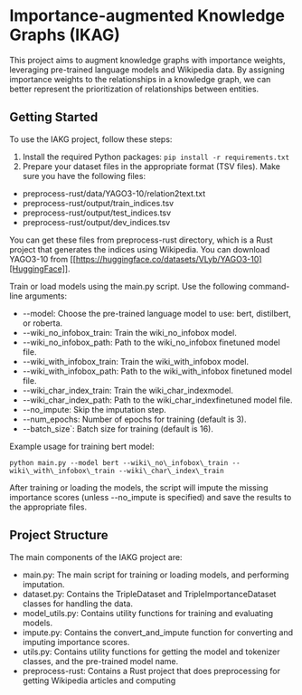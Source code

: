# Importance-augmented Knowledge Graphs (IKAG)
This project aims to augment knowledge graphs with importance weights, leveraging pre-trained language models and Wikipedia data. By assigning importance weights to the relationships in a knowledge graph, we can better represent the prioritization of relationships between entities.

## Getting Started
To use the IAKG project, follow these steps:

1. Install the required Python packages:
`pip install -r requirements.txt`
2. Prepare your dataset files in the appropriate format (TSV files). Make sure you have the following files:

- preprocess-rust/data/YAGO3-10/relation2text.txt
- preprocess-rust/output/train\_indices.tsv
- preprocess-rust/output/test\_indices.tsv
- preprocess-rust/output/dev\_indices.tsv

You can get these files from preprocess-rust directory, which is a Rust project that generates the indices using Wikipedia. You can download YAGO3-10 from [[https://huggingface.co/datasets/VLyb/YAGO3-10][HuggingFace]].

Train or load models using the main.py script. Use the following command-line arguments:

- --model: Choose the pre-trained language model to use: bert, distilbert, or roberta.
- --wiki\_no\_infobox\_train: Train the wiki\_no\_infobox model.
- --wiki\_no\_infobox\_path: Path to the wiki\_no\_infobox finetuned model file.
- --wiki\_with\_infobox\_train: Train the wiki\_with\_infobox model.
- --wiki\_with\_infobox\_path: Path to the wiki\_with\_infobox finetuned model file.
- --wiki\_char\_index\_train: Train the wiki\_char\_indexmodel.
- --wiki\_char\_index\_path: Path to the wiki\_char\_indexfinetuned model file.
- --no\_impute: Skip the imputation step.
- --num\_epochs: Number of epochs for training (default is 3).
- --batch\_size`: Batch size for training (default is 16).

Example usage for training bert model:

`python main.py --model bert --wiki\_no\_infobox\_train --wiki\_with\_infobox\_train --wiki\_char\_index\_train`

After training or loading the models, the script will impute the missing importance scores (unless --no\_impute is specified) and save the results to the appropriate files.

## Project Structure

The main components of the IAKG project are:

- main.py: The main script for training or loading models, and performing imputation.
- dataset.py: Contains the TripleDataset and TripleImportanceDataset classes for handling the data.
- model\_utils.py: Contains utility functions for training and evaluating models.
- impute.py: Contains the convert\_and\_impute function for converting and imputing importance scores.
- utils.py: Contains utility functions for getting the model and tokenizer classes, and the pre-trained model name.
- preprocess-rust: Contains a Rust project that does preprocessing for getting Wikipedia articles and computing
